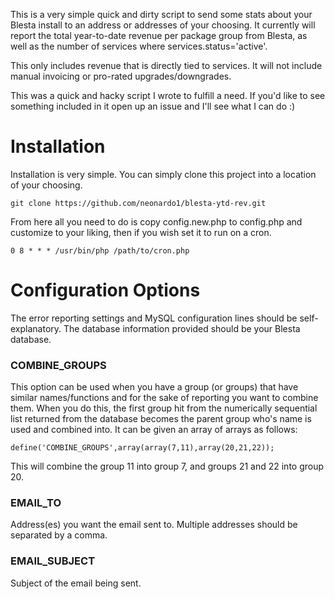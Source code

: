 This is a very simple quick and dirty script to send some stats about your Blesta install to an address or addresses of your choosing.  It currently will report the total year-to-date revenue per package group from Blesta, as well as the number of services where services.status='active'.

This only includes revenue that is directly tied to services.  It will not include manual invoicing or pro-rated upgrades/downgrades.

This was a quick and hacky script I wrote to fulfill a need.  If you'd like to see something included in it open up an issue and I'll see what I can do :)

# Installation

Installation is very simple.  You can simply clone this project into a location of your choosing.

    git clone https://github.com/neonardo1/blesta-ytd-rev.git
  
From here all you need to do is copy config.new.php to config.php and customize to your liking, then if you wish set it to run on a cron.

    0 8 * * * /usr/bin/php /path/to/cron.php
    
# Configuration Options

The error reporting settings and MySQL configuration lines should be self-explanatory.  The database information provided should be your Blesta database.

### COMBINE_GROUPS
This option can be used when you have a group (or groups) that have similar names/functions and for the sake of reporting you want to combine them.  When you do this, the first group hit from the numerically sequential list returned from the database becomes the parent group who's name is used and combined into.  It can be given an array of arrays as follows:

    define('COMBINE_GROUPS',array(array(7,11),array(20,21,22));

This will combine the group 11 into group 7, and groups 21 and 22 into group 20.

### EMAIL_TO
Address(es) you want the email sent to.  Multiple addresses should be separated by a comma.

### EMAIL_SUBJECT
Subject of the email being sent.
